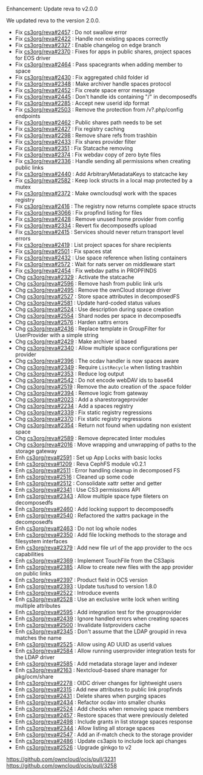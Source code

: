 Enhancement: Update reva to v2.0.0

We updated reva to the version 2.0.0.

* Fix [cs3org/reva#2457](https://github.com/cs3org/reva/pull/2457) :  Do not swallow error
* Fix [cs3org/reva#2422](https://github.com/cs3org/reva/pull/2422) :  Handle non existing spaces correctly
* Fix [cs3org/reva#2327](https://github.com/cs3org/reva/pull/2327) :  Enable changelog on edge branch
* Fix [cs3org/reva#2370](https://github.com/cs3org/reva/pull/2370) :  Fixes for apps in public shares, project spaces for EOS driver
* Fix [cs3org/reva#2464](https://github.com/cs3org/reva/pull/2464) :  Pass spacegrants when adding member to space
* Fix [cs3org/reva#2430](https://github.com/cs3org/reva/pull/2430) :  Fix aggregated child folder id
* Fix [cs3org/reva#2348](https://github.com/cs3org/reva/pull/2348) :  Make archiver handle spaces protocol
* Fix [cs3org/reva#2452](https://github.com/cs3org/reva/pull/2452) :  Fix create space error message
* Fix [cs3org/reva#2445](https://github.com/cs3org/reva/pull/2445) :  Don't handle ids containing "/" in decomposedfs
* Fix [cs3org/reva#2285](https://github.com/cs3org/reva/pull/2285) :  Accept new userid idp format
* Fix [cs3org/reva#2503](https://github.com/cs3org/reva/pull/2503) :  Remove the protection from /v?.php/config endpoints
* Fix [cs3org/reva#2462](https://github.com/cs3org/reva/pull/2462) :  Public shares path needs to be set
* Fix [cs3org/reva#2427](https://github.com/cs3org/reva/pull/2427) :  Fix registry caching
* Fix [cs3org/reva#2298](https://github.com/cs3org/reva/pull/2298) :  Remove share refs from trashbin
* Fix [cs3org/reva#2433](https://github.com/cs3org/reva/pull/2433) :  Fix shares provider filter
* Fix [cs3org/reva#2351](https://github.com/cs3org/reva/pull/2351) :  Fix Statcache removing
* Fix [cs3org/reva#2374](https://github.com/cs3org/reva/pull/2374) :  Fix webdav copy of zero byte files
* Fix [cs3org/reva#2336](https://github.com/cs3org/reva/pull/2336) :  Handle sending all permissions when creating public links
* Fix [cs3org/reva#2440](https://github.com/cs3org/reva/pull/2440) :  Add ArbitraryMetadataKeys to statcache key
* Fix [cs3org/reva#2582](https://github.com/cs3org/reva/pull/2582) :  Keep lock structs in a local map protected by a mutex
* Fix [cs3org/reva#2372](https://github.com/cs3org/reva/pull/2372) :  Make owncloudsql work with the spaces registry
* Fix [cs3org/reva#2416](https://github.com/cs3org/reva/pull/2416) :  The registry now returns complete space structs
* Fix [cs3org/reva#3066](https://github.com/cs3org/reva/pull/3066) :  Fix propfind listing for files
* Fix [cs3org/reva#2428](https://github.com/cs3org/reva/pull/2428) :  Remove unused home provider from config
* Fix [cs3org/reva#2334](https://github.com/cs3org/reva/pull/2334) :  Revert fix decomposedfs upload
* Fix [cs3org/reva#2415](https://github.com/cs3org/reva/pull/2415) :  Services should never return transport level errors
* Fix [cs3org/reva#2419](https://github.com/cs3org/reva/pull/2419) :  List project spaces for share recipients
* Fix [cs3org/reva#2501](https://github.com/cs3org/reva/pull/2501) :  Fix spaces stat
* Fix [cs3org/reva#2432](https://github.com/cs3org/reva/pull/2432) :  Use space reference when listing containers
* Fix [cs3org/reva#2572](https://github.com/cs3org/reva/pull/2572) :  Wait for nats server on middleware start
* Fix [cs3org/reva#2454](https://github.com/cs3org/reva/pull/2454) :  Fix webdav paths in PROPFINDS
* Chg [cs3org/reva#2329](https://github.com/cs3org/reva/pull/2329) :  Activate the statcache
* Chg [cs3org/reva#2596](https://github.com/cs3org/reva/pull/2596) :  Remove hash from public link urls
* Chg [cs3org/reva#2495](https://github.com/cs3org/reva/pull/2495) :  Remove the ownCloud storage driver
* Chg [cs3org/reva#2527](https://github.com/cs3org/reva/pull/2527) :  Store space attributes in decomposedFS
* Chg [cs3org/reva#2581](https://github.com/cs3org/reva/pull/2581) :  Update hard-coded status values
* Chg [cs3org/reva#2524](https://github.com/cs3org/reva/pull/2524) :  Use description during space creation
* Chg [cs3org/reva#2554](https://github.com/cs3org/reva/pull/2554) :  Shard nodes per space in decomposedfs
* Chg [cs3org/reva#2576](https://github.com/cs3org/reva/pull/2576) :  Harden xattrs errors
* Chg [cs3org/reva#2436](https://github.com/cs3org/reva/pull/2436) :  Replace template in GroupFilter for UserProvider with a simple string
* Chg [cs3org/reva#2429](https://github.com/cs3org/reva/pull/2429) :  Make archiver id based
* Chg [cs3org/reva#2340](https://github.com/cs3org/reva/pull/2340) :  Allow multiple space configurations per provider
* Chg [cs3org/reva#2396](https://github.com/cs3org/reva/pull/2396) :  The ocdav handler is now spaces aware
* Chg [cs3org/reva#2349](https://github.com/cs3org/reva/pull/2349) :  Require `ListRecycle` when listing trashbin
* Chg [cs3org/reva#2353](https://github.com/cs3org/reva/pull/2353) :  Reduce log output
* Chg [cs3org/reva#2542](https://github.com/cs3org/reva/pull/2542) :  Do not encode webDAV ids to base64
* Chg [cs3org/reva#2519](https://github.com/cs3org/reva/pull/2519) :  Remove the auto creation of the .space folder
* Chg [cs3org/reva#2394](https://github.com/cs3org/reva/pull/2394) :  Remove logic from gateway
* Chg [cs3org/reva#2023](https://github.com/cs3org/reva/pull/2023) :  Add a sharestorageprovider
* Chg [cs3org/reva#2234](https://github.com/cs3org/reva/pull/2234) :  Add a spaces registry
* Chg [cs3org/reva#2339](https://github.com/cs3org/reva/pull/2339) :  Fix static registry regressions
* Chg [cs3org/reva#2370](https://github.com/cs3org/reva/pull/2370) :  Fix static registry regressions
* Chg [cs3org/reva#2354](https://github.com/cs3org/reva/pull/2354) :  Return not found when updating non existent space
* Chg [cs3org/reva#2589](https://github.com/cs3org/reva/pull/2589) :  Remove deprecated linter modules
* Chg [cs3org/reva#2016](https://github.com/cs3org/reva/pull/2016) :  Move wrapping and unwrapping of paths to the storage gateway
* Enh [cs3org/reva#2591](https://github.com/cs3org/reva/pull/2591) :  Set up App Locks with basic locks
* Enh [cs3org/reva#1209](https://github.com/cs3org/reva/pull/1209) :  Reva CephFS module v0.2.1
* Enh [cs3org/reva#2511](https://github.com/cs3org/reva/pull/2511) :  Error handling cleanup in decomposed FS
* Enh [cs3org/reva#2516](https://github.com/cs3org/reva/pull/2516) :  Cleaned up some code
* Enh [cs3org/reva#2512](https://github.com/cs3org/reva/pull/2512) :  Consolidate xattr setter and getter
* Enh [cs3org/reva#2341](https://github.com/cs3org/reva/pull/2341) :  Use CS3 permissions API
* Enh [cs3org/reva#2343](https://github.com/cs3org/reva/pull/2343) :  Allow multiple space type fileters on decomposedfs
* Enh [cs3org/reva#2460](https://github.com/cs3org/reva/pull/2460) :  Add locking support to decomposedfs
* Enh [cs3org/reva#2540](https://github.com/cs3org/reva/pull/2540) :  Refactored the xattrs package in the decomposedfs
* Enh [cs3org/reva#2463](https://github.com/cs3org/reva/pull/2463) :  Do not log whole nodes
* Enh [cs3org/reva#2350](https://github.com/cs3org/reva/pull/2350) :  Add file locking methods to the storage and filesystem interfaces
* Enh [cs3org/reva#2379](https://github.com/cs3org/reva/pull/2379) :  Add new file url of the app provider to the ocs capabilities
* Enh [cs3org/reva#2369](https://github.com/cs3org/reva/pull/2369) :  Implement TouchFile from the CS3apis
* Enh [cs3org/reva#2385](https://github.com/cs3org/reva/pull/2385) :  Allow to create new files with the app provider on public links
* Enh [cs3org/reva#2397](https://github.com/cs3org/reva/pull/2397) :  Product field in OCS version
* Enh [cs3org/reva#2393](https://github.com/cs3org/reva/pull/2393) :  Update tus/tusd to version 1.8.0
* Enh [cs3org/reva#2522](https://github.com/cs3org/reva/pull/2522) :  Introduce events
* Enh [cs3org/reva#2528](https://github.com/cs3org/reva/pull/2528) :  Use an exclusive write lock when writing multiple attributes
* Enh [cs3org/reva#2595](https://github.com/cs3org/reva/pull/2595) :  Add integration test for the groupprovider
* Enh [cs3org/reva#2439](https://github.com/cs3org/reva/pull/2439) :  Ignore handled errors when creating spaces
* Enh [cs3org/reva#2500](https://github.com/cs3org/reva/pull/2500) :  Invalidate listproviders cache
* Enh [cs3org/reva#2345](https://github.com/cs3org/reva/pull/2345) :  Don't assume that the LDAP groupid in reva matches the name
* Enh [cs3org/reva#2525](https://github.com/cs3org/reva/pull/2525) :  Allow using AD UUID as userId values
* Enh [cs3org/reva#2584](https://github.com/cs3org/reva/pull/2584) :  Allow running userprovider integration tests for the LDAP driver
* Enh [cs3org/reva#2585](https://github.com/cs3org/reva/pull/2585) :  Add metadata storage layer and indexer
* Enh [cs3org/reva#2163](https://github.com/cs3org/reva/pull/2163) :  Nextcloud-based share manager for pkg/ocm/share
* Enh [cs3org/reva#2278](https://github.com/cs3org/reva/pull/2278) :  OIDC driver changes for lightweight users
* Enh [cs3org/reva#2315](https://github.com/cs3org/reva/pull/2315) :  Add new attributes to public link propfinds
* Enh [cs3org/reva#2431](https://github.com/cs3org/reva/pull/2431) :  Delete shares when purging spaces
* Enh [cs3org/reva#2434](https://github.com/cs3org/reva/pull/2434) :  Refactor ocdav into smaller chunks
* Enh [cs3org/reva#2524](https://github.com/cs3org/reva/pull/2524) :  Add checks when removing space members
* Enh [cs3org/reva#2457](https://github.com/cs3org/reva/pull/2457) :  Restore spaces that were previously deleted
* Enh [cs3org/reva#2498](https://github.com/cs3org/reva/pull/2498) :  Include grants in list storage spaces response
* Enh [cs3org/reva#2344](https://github.com/cs3org/reva/pull/2344) :  Allow listing all storage spaces
* Enh [cs3org/reva#2547](https://github.com/cs3org/reva/pull/2547) :  Add an if-match check to the storage provider
* Enh [cs3org/reva#2486](https://github.com/cs3org/reva/pull/2486) :  Update cs3apis to include lock api changes
* Enh [cs3org/reva#2526](https://github.com/cs3org/reva/pull/2526) :  Upgrade ginkgo to v2

https://github.com/owncloud/ocis/pull/3231
https://github.com/owncloud/ocis/pull/3258

